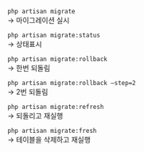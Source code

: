 `php artisan migrate`  
→ 마이그레이션 실시

`php artisan migrate:status`  
→ 상태표시

`php artisan migrate:rollback`  
→ 한번 되돌림

`php artisan migrate:rollback —step=2`  
→ 2번 되돌림

`php artisan migrate:refresh`  
→ 되돌리고 재실행

`php artisan migrate:fresh`  
→ 테이블을 삭제하고 재실행